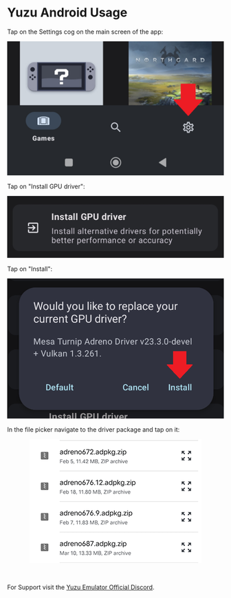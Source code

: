 # Yuzu Android Usage

Tap on the Settings cog on the main screen of the app:

<p align="center"><img src="images/yuzu_settings.png"/></p>

Tap on "Install GPU driver":

<p align="center"><img src="images/yuzu_gpu.png"/></p>

Tap on "Install":

<p align="center"><img src="images/yuzu_install.png"/></p>

In the file picker navigate to the driver package and tap on it:

<p align="center"><img src="images/yuzu_picker.png"/></p>

<br>

For Support visit the <a href="https://discord.gg/u77vRWY">Yuzu Emulator Official Discord</a>.